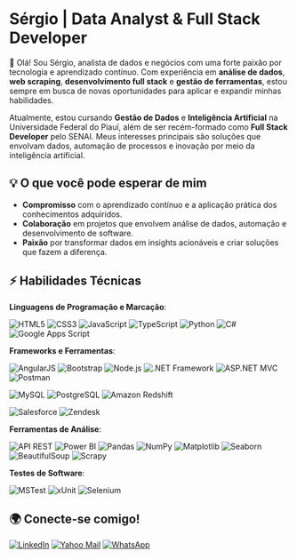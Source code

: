 # Sérgio | Data Analyst & Full Stack Developer

👋 Olá! Sou Sérgio, analista de dados e negócios com uma forte paixão por tecnologia e aprendizado contínuo. Com experiência em **análise de dados**, **web scraping**, **desenvolvimento full stack** e **gestão de ferramentas**, estou sempre em busca de novas oportunidades para aplicar e expandir minhas habilidades.

Atualmente, estou cursando **Gestão de Dados** e **Inteligência Artificial** na Universidade Federal do Piauí, além de ser recém-formado como **Full Stack Developer** pelo SENAI. Meus interesses principais são soluções que envolvam dados, automação de processos e inovação por meio da inteligência artificial.

## 💡 O que você pode esperar de mim
- **Compromisso** com o aprendizado contínuo e a aplicação prática dos conhecimentos adquiridos.
- **Colaboração** em projetos que envolvem análise de dados, automação e desenvolvimento de software.
- **Paixão** por transformar dados em insights acionáveis e criar soluções que fazem a diferença.

## ⚡️ Habilidades Técnicas

**Linguagens de Programação e Marcação**:

![HTML5](https://img.shields.io/badge/-HTML5-E34F26?style=flat-square&logo=html5&logoColor=white)
![CSS3](https://img.shields.io/badge/-CSS3-1572B6?style=flat-square&logo=css3)
![JavaScript](https://img.shields.io/badge/-JavaScript-F7DF1E?style=flat-square&logo=javascript&logoColor=black)
![TypeScript](https://img.shields.io/badge/-TypeScript-3178C6?style=flat-square&logo=typescript&logoColor=white)
![Python](https://img.shields.io/badge/-Python-3776AB?style=flat-square&logo=python&logoColor=white)
![C#](https://img.shields.io/badge/-C%23-239120?style=flat-square&logo=c-sharp&logoColor=white)
![Google Apps Script](https://img.shields.io/badge/-Google_Apps_Script-4285F4?style=flat-square&logo=google-apps-script&logoColor=white)

**Frameworks e Ferramentas**:

![AngularJS](https://img.shields.io/badge/-AngularJS-DD0031?style=flat-square&logo=angularjs&logoColor=white)
![Bootstrap](https://img.shields.io/badge/-Bootstrap-563D7C?style=flat-square&logo=bootstrap&logoColor=white)
![Node.js](https://img.shields.io/badge/-Node.js-339933?style=flat-square&logo=node.js&logoColor=white)
![.NET Framework](https://img.shields.io/badge/-.NET-512BD4?style=flat-square&logo=dot-net&logoColor=white)
![ASP.NET MVC](https://img.shields.io/badge/-ASP.NET%20MVC-512BD4?style=flat-square&logo=dot-net)
![Postman](https://img.shields.io/badge/-Postman-FF6C37?style=flat-square&logo=postman&logoColor=white)

![MySQL](https://img.shields.io/badge/-MySQL-4479A1?style=flat-square&logo=mysql&logoColor=white)
![PostgreSQL](https://img.shields.io/badge/-PostgreSQL-336791?style=flat-square&logo=postgresql&logoColor=white)
![Amazon Redshift](https://img.shields.io/badge/-Amazon%20Redshift-FF9900?style=flat-square&logo=amazon-redshift&logoColor=white)

![Salesforce](https://img.shields.io/badge/-Salesforce-00A1E0?style=flat-square&logo=salesforce&logoColor=white)
![Zendesk](https://img.shields.io/badge/-Zendesk-03363D?style=flat-square&logo=zendesk&logoColor=white)

**Ferramentas de Análise**:

![API REST](https://img.shields.io/badge/-API_REST-FF6F00?style=flat-square&logo=api)
![Power BI](https://img.shields.io/badge/-Power_BI-F2C811?style=flat-square&logo=powerbi&logoColor=black)
![Pandas](https://img.shields.io/badge/-Pandas-150458?style=flat-square&logo=pandas)
![NumPy](https://img.shields.io/badge/-NumPy-013243?style=flat-square&logo=numpy&logoColor=white)
![Matplotlib](https://img.shields.io/badge/-Matplotlib-3776AB?style=flat-square&logo=python&logoColor=white)
![Seaborn](https://img.shields.io/badge/-Seaborn-3776AB?style=flat-square&logo=python&logoColor=white)
![BeautifulSoup](https://img.shields.io/badge/-BeautifulSoup-3776AB?style=flat-square&logo=python&logoColor=white)
![Scrapy](https://img.shields.io/badge/-Scrapy-066DA5?style=flat-square&logo=scrapy&logoColor=white)

**Testes de Software**:

![MSTest](https://img.shields.io/badge/-MSTest-007ACC?style=flat-square&logo=visual-studio&logoColor=white)
![xUnit](https://img.shields.io/badge/-xUnit-5C2D91?style=flat-square&logo=dot-net&logoColor=white)
![Selenium](https://img.shields.io/badge/-Selenium-43B02A?style=flat-square&logo=selenium&logoColor=white)

## 🌍 Conecte-se comigo!
[![LinkedIn](https://img.shields.io/badge/-LinkedIn-0077B5?style=flat-square&logo=linkedin&logoColor=white)](https://www.linkedin.com/in/s%C3%A9rgio-fonte-319649138/)
[![Yahoo Mail](https://img.shields.io/badge/-Yahoo_Mail-6001D2?style=flat-square&logo=yahoo&logoColor=white)](mailto:s.fonte@yahoo.com)
[![WhatsApp](https://img.shields.io/badge/-WhatsApp-25D366?style=flat-square&logo=whatsapp&logoColor=white)](https://wa.me/5521983061714)

